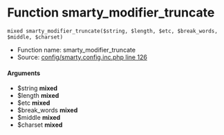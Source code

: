 Function smarty_modifier_truncate
===========================





    mixed smarty_modifier_truncate($string, $length, $etc, $break_words, $middle, $charset)

* Function name: smarty_modifier_truncate
* Source: [config/smarty.config.inc.php line 126](https://github.com/PrestaShop/PrestaShop/blob/1.6.1.1/config/smarty.config.inc.php#L126)

#### Arguments
* $string **mixed**
* $length **mixed**
* $etc **mixed**
* $break_words **mixed**
* $middle **mixed**
* $charset **mixed**

